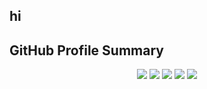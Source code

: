 ## hi
<div>
 
 ## GitHub Profile Summary
 </div>
<div align="center">
 <img src="http://github-profile-summary-cards.vercel.app/api/cards/profile-details?username=jannat710&theme=discord_old_blurple"> 
 <img src="http://github-profile-summary-cards.vercel.app/api/cards/repos-per-language?username=jannat710&theme=discord_old_blurple">
 <img src="http://github-profile-summary-cards.vercel.app/api/cards/most-commit-language?username=jannat710&theme=discord_old_blurple">
 <img src="http://github-profile-summary-cards.vercel.app/api/cards/stats?username=jannat710&theme=discord_old_blurple">
 <img src="http://github-profile-summary-cards.vercel.app/api/cards/productive-time?username=jannat710&theme=discord_old_blurple&utcOffset=8">
 </div>




